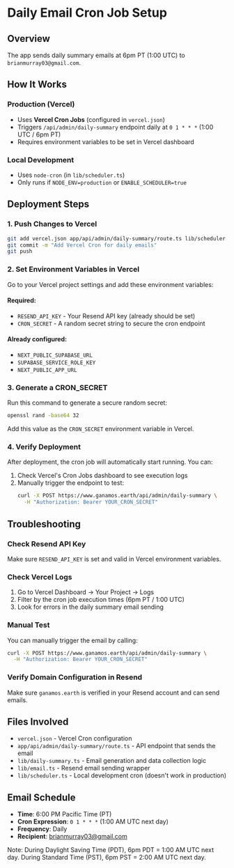 # Daily Email Cron Job Setup

## Overview

The app sends daily summary emails at 6pm PT (1:00 UTC) to `brianmurray03@gmail.com`.

## How It Works

### Production (Vercel)
- Uses **Vercel Cron Jobs** (configured in `vercel.json`)
- Triggers `/api/admin/daily-summary` endpoint daily at `0 1 * * *` (1:00 UTC / 6pm PT)
- Requires environment variables to be set in Vercel dashboard

### Local Development
- Uses `node-cron` (in `lib/scheduler.ts`)
- Only runs if `NODE_ENV=production` or `ENABLE_SCHEDULER=true`

## Deployment Steps

### 1. Push Changes to Vercel
```bash
git add vercel.json app/api/admin/daily-summary/route.ts lib/scheduler.ts
git commit -m "Add Vercel Cron for daily emails"
git push
```

### 2. Set Environment Variables in Vercel
Go to your Vercel project settings and add these environment variables:

#### Required:
- `RESEND_API_KEY` - Your Resend API key (already should be set)
- `CRON_SECRET` - A random secret string to secure the cron endpoint

#### Already configured:
- `NEXT_PUBLIC_SUPABASE_URL`
- `SUPABASE_SERVICE_ROLE_KEY`
- `NEXT_PUBLIC_APP_URL`

### 3. Generate a CRON_SECRET

Run this command to generate a secure random secret:
```bash
openssl rand -base64 32
```

Add this value as the `CRON_SECRET` environment variable in Vercel.

### 4. Verify Deployment

After deployment, the cron job will automatically start running. You can:

1. Check Vercel's Cron Jobs dashboard to see execution logs
2. Manually trigger the endpoint to test:
   ```bash
   curl -X POST https://www.ganamos.earth/api/admin/daily-summary \
     -H "Authorization: Bearer YOUR_CRON_SECRET"
   ```

## Troubleshooting

### Check Resend API Key
Make sure `RESEND_API_KEY` is set and valid in Vercel environment variables.

### Check Vercel Logs
1. Go to Vercel Dashboard → Your Project → Logs
2. Filter by the cron job execution times (6pm PT / 1:00 UTC)
3. Look for errors in the daily summary email sending

### Manual Test
You can manually trigger the email by calling:
```bash
curl -X POST https://www.ganamos.earth/api/admin/daily-summary \
  -H "Authorization: Bearer YOUR_CRON_SECRET"
```

### Verify Domain Configuration in Resend
Make sure `ganamos.earth` is verified in your Resend account and can send emails.

## Files Involved

- `vercel.json` - Vercel Cron configuration
- `app/api/admin/daily-summary/route.ts` - API endpoint that sends the email
- `lib/daily-summary.ts` - Email generation and data collection logic
- `lib/email.ts` - Resend email sending wrapper
- `lib/scheduler.ts` - Local development cron (doesn't work in production)

## Email Schedule

- **Time**: 6:00 PM Pacific Time (PT)
- **Cron Expression**: `0 1 * * *` (1:00 AM UTC next day)
- **Frequency**: Daily
- **Recipient**: brianmurray03@gmail.com

Note: During Daylight Saving Time (PDT), 6pm PDT = 1:00 AM UTC next day.
During Standard Time (PST), 6pm PST = 2:00 AM UTC next day.

